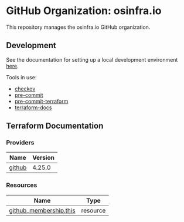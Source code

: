 # GitHub Organization: osinfra.io

This repository manages the osinfra.io GitHub organization.

## Development

See the documentation for setting up a local development environment [here](https://docs.osinfra.io).

Tools in use:

- [checkov](https://github.com/bridgecrewio/checkov)
- [pre-commit](https://github.com/pre-commit/pre-commit)
- [pre-commit-terraform](https://github.com/antonbabenko/pre-commit-terraform)
- [terraform-docs](https://github.com/terraform-docs/terraform-docs)

## Terraform Documentation
<!-- BEGINNING OF PRE-COMMIT-TERRAFORM DOCS HOOK -->
### Providers

| Name | Version |
|------|---------|
| <a name="provider_github"></a> [github](#provider_github) | 4.25.0 |

### Resources

| Name | Type |
|------|------|
| [github_membership.this](https://registry.terraform.io/providers/integrations/github/latest/docs/resources/membership) | resource |
<!-- END OF PRE-COMMIT-TERRAFORM DOCS HOOK -->
